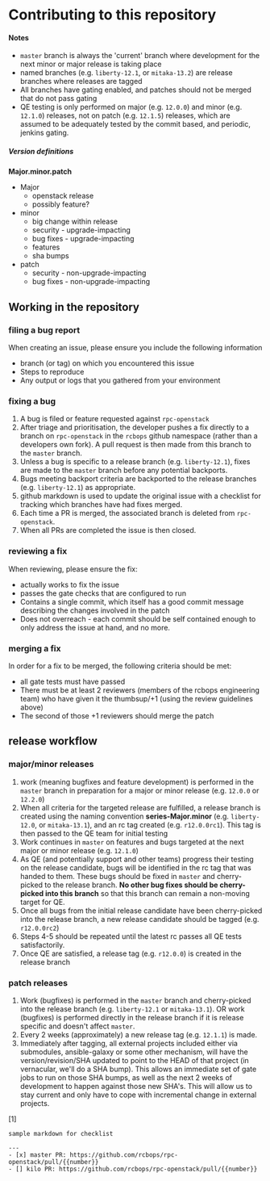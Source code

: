 # Contributing to this repository

#### Notes
- ```master``` branch is always the 'current' branch where development for the next minor or major release is taking place
- named branches (e.g. ```liberty-12.1```, or ```mitaka-13.2```) are release branches where releases are tagged
- All branches have gating enabled, and patches should not be merged that do not pass gating
- QE testing is only performed on major (e.g. ```12.0.0```) and minor (e.g. ```12.1.0```) releases, not on patch (e.g. ```12.1.5```) releases, which are assumed to be adequately tested by the commit based, and periodic, jenkins gating.

##### Version definitions

**Major.minor.patch**

* Major
  * openstack release
  * possibly feature?
* minor
  * big change within release
  * security  - upgrade-impacting
  * bug fixes - upgrade-impacting
  * features
  * sha bumps
* patch
  * security  - non-upgrade-impacting
  * bug fixes - non-upgrade-impacting

## Working in the repository

### filing a bug report

When creating an issue, please ensure you include the following information

* branch (or tag) on which you encountered this issue
* Steps to reproduce
* Any output or logs that you gathered from your environment

### fixing a bug

1. A bug is filed or feature requested against ```rpc-openstack```
2. After triage and prioritisation, the developer pushes a fix directly to a branch on ```rpc-openstack``` in the ```rcbops``` github namespace (rather than a developers own fork). A pull request is then made from this branch to the ```master``` branch.
3. Unless a bug is specific to a release branch (e.g. ```liberty-12.1```), fixes are made to the ```master``` branch before any potential backports.
4. Bugs meeting backport criteria are backported to the release branches (e.g. ```liberty-12.1```) as appropriate.
5. github markdown is used to update the original issue with a checklist for tracking which branches have had fixes merged.
6. Each time a PR is merged, the associated branch is deleted from ```rpc-openstack```.
7. When all PRs are completed the issue is then closed.

### reviewing a fix

When reviewing, please ensure the fix:

* actually works to fix the issue
* passes the gate checks that are configured to run
* Contains a single commit, which itself has a good commit message describing the changes involved in the patch
* Does not overreach - each commit should be self contained enough to only address the issue at hand, and no more.

### merging a fix

In order for a fix to be merged, the following criteria should be met:

* all gate tests must have passed
* There must be at least 2 reviewers (members of the rcbops engineering team) who have given it the thumbsup/+1 (using the review guidelines above)
* The second of those +1 reviewers should merge the patch


## release workflow

### major/minor releases
1. work (meaning bugfixes and feature development) is performed in the ```master``` branch in preparation for a major or minor release (e.g. ```12.0.0``` or ```12.2.0```)
2. When all criteria for the targeted release are fulfilled, a release branch is created using the naming convention **series-Major.minor** (e.g. ```liberty-12.0```, or ```mitaka-13.1```), and an rc tag created (e.g. ```r12.0.0rc1```). This tag is then passed to the QE team for initial testing
3. Work continues in ```master``` on features and bugs targeted at the next major or minor release (e.g. ```12.1.0```)
4. As QE (and potentially support and other teams) progress their testing on the release candidate, bugs will be identified in the rc tag that was handed to them. These bugs should be fixed in ```master``` and cherry-picked to the release branch. **No other bug fixes should be cherry-picked into this branch** so that this branch can remain a non-moving target for QE.
5. Once all bugs from the initial release candidate have been cherry-picked into the release branch, a new release candidate should be tagged (e.g. ```r12.0.0rc2```)
6. Steps 4-5 should be repeated until the latest rc passes all QE tests satisfactorily.
7. Once QE are satisfied, a release tag (e.g. ```r12.0.0```) is created in the release branch

### patch releases
1. Work (bugfixes) is performed in the ```master``` branch and cherry-picked into the release branch (e.g. ```liberty-12.1``` or ```mitaka-13.1```). OR work (bugfixes) is performed directly in the release branch if it is release specific and doesn't affect ```master```.
2. Every 2 weeks (approximately) a new release tag (e.g. ```12.1.1```) is made.
3. Immediately after tagging, all external projects included either via submodules, ansible-galaxy or some other mechanism, will have the version/revision/SHA updated to point to the HEAD of that project (in vernacular, we'll do a SHA bump). This allows an immediate set of gate jobs to run on those SHA bumps, as well as the next 2 weeks of development to happen against those new SHA's. This will allow us to stay current and only have to cope with incremental change in external projects. 

[1]
```
sample markdown for checklist

---
- [x] master PR: https://github.com/rcbops/rpc-openstack/pull/{{number}}
- [] kilo PR: https://github.com/rcbops/rpc-openstack/pull/{{number}}
```

